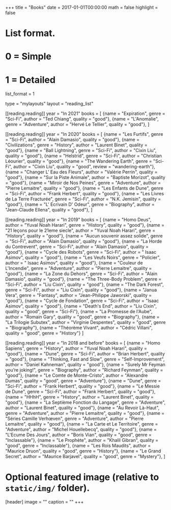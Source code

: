 +++
title = "Books"
date = 2017-01-01T00:00:00
math = false
highlight = false

# List format.
#   0 = Simple
#   1 = Detailed
list_format = 1

type = "mylayouts"
layout = "reading_list"

[[reading.reading]]
    year = "In 2021"
    books = [
        {name = "Expiration", genre = "Sci-Fi", author = "Ted Chiang", quality = "good"},
        {name = "L'Anomalie", genre = "Adventure", author = "Hervé Le Tellier", quality = "good"},
    ]

[[reading.reading]]
    year = "In 2020"
    books = [
        {name = "Les Furtifs", genre = "Sci-Fi", author = "Alain Damasio", quality = "good"},
        {name = "Civilizations", genre = "History", author = "Laurent Binet", quality = "good"},
        {name = "Ball Lightning", genre = "Sci-Fi", author = "Cixin Liu", quality = "good"},
        {name = "Helstrid", genre = "Sci-Fi", author = "Christian Léourier", quality = "good"},
        {name = "The Wandering Earth", genre = "Sci-Fi", author = "Cixin Liu", quality = "good", review = "wandering-earth"},
        {name = "Changer L' Eau des Fleurs", author = "Valérie Perrin", quality = "good"},
        {name = "Sur la Piste Animale", author = "Baptiste Morizot", quality = "good"},
        {name = "Miroir de Nos Peines", genre = "Adventure", author = "Pierre Lemaitre", quality = "good"},
        {name = "Les Enfants de Dune", genre = "Sci-Fi", author = "Frank Herbert", quality = "good"},
        {name = "Les Livres de La Terre Fracturée", genre = "Sci-Fi", author = "N.K. Jemisin", quality = "good"},
        {name = "L' Ecrivain D' Odeur", genre = "Biography", author = "Jean-Claude Ellena", quality = "good"},
    ]

[[reading.reading]]
    year = "In 2019"
    books = [
        {name = "Homo Deus", author = "Yuval Noah Harari", genre = "History", quality = "good"},
        {name = "21 leçons pour le 21eme siecle", author = "Yuval Noah Harari", genre = "History", quality = "good"},
        {name = "Aucun souvenir assez solide", genre = "Sci-Fi", author = "Alain Damasio", quality = "good"},
        {name = "La Horde du Contrevent", genre = "Sci-Fi", author = "Alain Damasio", quality = "good"},
        {name = "Cycle des Robots", genre = "Sci-Fi", author = " Isaac Asimov", quality = "good"},
        {name = "Les Veufs Noirs", genre = "Policier", author = " Isaac Asimov", quality = "good"},
        {name = "Couleur de L'Incendie", genre = "Adventure", author = "Pierre Lemaitre", quality = "good"},
        {name = "La Zone du Dehors", genre = "Sci-Fi", author = "Alain Damasio", quality = "good"},
        {name = "The Three-Body Problem", genre = "Sci-Fi", author = "Liu Cixin", quality = "good"},
        {name = "The Dark Forest", genre = "Sci-Fi", author = "Liu Cixin", quality = "good"},
        {name = "Janua Vera", genre = "Fantasy", author = "Jean-Philippe Jaworski", quality = "good"},
        {name = "Cycle de Fondation", genre = "Sci-Fi", author = "Isaac Asimov", quality = "good"},
        {name = "Death's End", author = "Liu Cixin", quality = "good", genre = "Sci-Fi"},
        {name = "La Promesse de l'Aube", author = "Romain Gary", quality = "good", genre = "Biography"},
        {name = "La Trilogie Subutex", author = "Virginie Despentes", quality = "good", genre = "Biography"},
        {name = "Théorème Vivant", author = "Cédric Villani", quality = "good", genre = "History"}
    ]

[[reading.reading]]
    year = "In 2018 and before"
    books = [
        {name = "Homo Sapiens", genre = "History", author = "Yuval Noah Harari", quality = "good"},
        {name = "Dune", genre = "Sci-Fi", author = "Brian Herbert", quality = "good"},
        {name = "Thinking, Fast and Slow", genre = "Self-Improvement", author = "Daniel Kahneman", quality = "good"},
        {name = "Surely Mr Feyman you’re joking!", genre = "Biography", author = "Richard Feynman", quality = "good"},
        {name = "Le Comte de Monte-Cristo", author = "Alexandre Dumas", quality = "good", genre = "Adventure"},
        {name = "Dune", genre = "Sci-Fi", author = "Frank Herbert", quality = "good"},
        {name = "Le Messie de Dune", genre = "Sci-Fi", author = "Frank Herbert", quality = "good"},
        {name = "HHhH", genre = "History", author = "Laurent Binet", quality = "good"},
        {name = "La Septième Fonction du Langage", genre = "Adventure", author = "Laurent Binet", quality = "good"},
        {name = "Au Revoir Là-Haut", genre = "Adventure", author = "Pierre Lemaitre", quality = "good"},
        {name = "Séries Camille Verhœven", genre = "Adventure", author = "Pierre Lemaitre", quality = "good"},
        {name = "La Carte et Le Territoire", genre = "Adventure", author = "Michel Houellebecq", quality = "good"},
        {name = "L'Ecume Des Jours", author = "Boris Vian", quality = "good", genre = "Inclassable"},
        {name = "Le Prophète", author = "Khalil Gibran", quality = "good", genre = "Inclassable"},
        {name = "Les Rois Maudits", author = "Maurice Druon", quality = "good", genre = "History"},
        {name = "Le Grand Secret", author = "Maurice Barjavel", quality = "good", genre = "Mystery"},
    ]


# Optional featured image (relative to `static/img/` folder).
[header]
image = ""
caption = ""
+++
